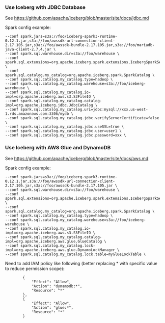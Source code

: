 ### Use Iceberg with JDBC Database

See https://github.com/apache/iceberg/blob/master/site/docs/jdbc.md

Spark config example:

```
--conf spark.jars=s3a://foo/iceberg-spark3-runtime-0.12.1.jar,s3a://foo/awssdk-url-connection-client-2.17.105.jar,s3a://foo/awssdk-bundle-2.17.105.jar,s3a://foo/mariadb-java-client-2.7.4.jar \
--conf spark.sql.warehouse.dir=s3a://foo/warehouse \
--conf spark.sql.extensions=org.apache.iceberg.spark.extensions.IcebergSparkSessionExtensions \
--conf spark.sql.catalog.my_catalog=org.apache.iceberg.spark.SparkCatalog \
--conf spark.sql.catalog.my_catalog.type=hadoop \
--conf spark.sql.catalog.my_catalog.warehouse=s3a://foo/iceberg-warehouse \
--conf spark.sql.catalog.my_catalog.io-impl=org.apache.iceberg.aws.s3.S3FileIO \
--conf spark.sql.catalog.my_catalog.catalog-impl=org.apache.iceberg.jdbc.JdbcCatalog \
--conf spark.sql.catalog.my_catalog.uri=jdbc:mysql://xxx.us-west-1.rds.amazonaws.com:3306/mydb \
--conf spark.sql.catalog.my_catalog.jdbc.verifyServerCertificate=false \
--conf spark.sql.catalog.my_catalog.jdbc.useSSL=true \
--conf spark.sql.catalog.my_catalog.jdbc.user=user1 \
--conf spark.sql.catalog.my_catalog.jdbc.password=xxx \
```

### Use Iceberg with AWS Glue and DynamoDB

See https://github.com/apache/iceberg/blob/master/site/docs/aws.md

Spark config example:

```
--conf spark.jars=s3a://foo/iceberg-spark3-runtime-0.12.1.jar,s3a://foo/awssdk-url-connection-client-2.17.105.jar,s3a://foo/awssdk-bundle-2.17.105.jar \
--conf spark.sql.warehouse.dir=s3a://foo/warehouse \
--conf spark.sql.extensions=org.apache.iceberg.spark.extensions.IcebergSparkSessionExtensions \
--conf spark.sql.catalog.my_catalog=org.apache.iceberg.spark.SparkCatalog \
--conf spark.sql.catalog.my_catalog.type=hadoop \
--conf spark.sql.catalog.my_catalog.warehouse=s3a://foo/iceberg-warehouse \
--conf spark.sql.catalog.my_catalog.io-impl=org.apache.iceberg.aws.s3.S3FileIO \
--conf spark.sql.catalog.my_catalog.catalog-impl=org.apache.iceberg.aws.glue.GlueCatalog \
--conf spark.sql.catalog.my_catalog.lock-impl=org.apache.iceberg.aws.glue.DynamoLockManager \
--conf spark.sql.catalog.my_catalog.lock.table=myGlueLockTable \
```

Need to add IAM policy like following (better replacing * with specific value to reduce permission scope):

```
        {
            "Effect": "Allow",
            "Action": "dynamodb:*",
            "Resource": "*"
        },
        {
            "Effect": "Allow",
            "Action": "glue:*",
            "Resource": "*"
        }
```
